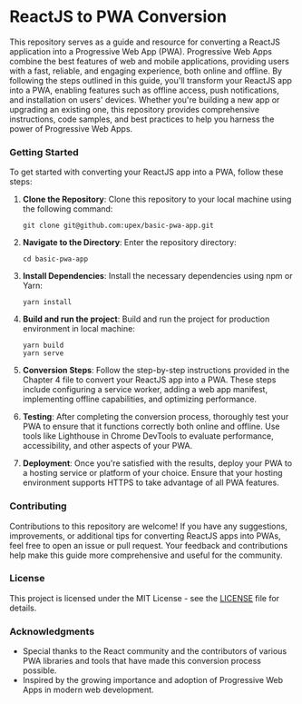# ReactJS to PWA Conversion

This repository serves as a guide and resource for converting a ReactJS application into a Progressive Web App (PWA). Progressive Web Apps combine the best features of web and mobile applications, providing users with a fast, reliable, and engaging experience, both online and offline. By following the steps outlined in this guide, you'll transform your ReactJS app into a PWA, enabling features such as offline access, push notifications, and installation on users' devices. Whether you're building a new app or upgrading an existing one, this repository provides comprehensive instructions, code samples, and best practices to help you harness the power of Progressive Web Apps.

### Getting Started

To get started with converting your ReactJS app into a PWA, follow these steps:

1. **Clone the Repository**: Clone this repository to your local machine using the following command:

   ```
   git clone git@github.com:upex/basic-pwa-app.git
   ```

2. **Navigate to the Directory**: Enter the repository directory:

   ```
   cd basic-pwa-app
   ```

3. **Install Dependencies**: Install the necessary dependencies using npm or Yarn:

   ```
   yarn install

   ```

4. **Build and run the project**: Build and run the project for production environment in local machine:

   ```
   yarn build
   yarn serve
   ```

5. **Conversion Steps**: Follow the step-by-step instructions provided in the Chapter 4 file to convert your ReactJS app into a PWA. These steps include configuring a service worker, adding a web app manifest, implementing offline capabilities, and optimizing performance.

6. **Testing**: After completing the conversion process, thoroughly test your PWA to ensure that it functions correctly both online and offline. Use tools like Lighthouse in Chrome DevTools to evaluate performance, accessibility, and other aspects of your PWA.

7. **Deployment**: Once you're satisfied with the results, deploy your PWA to a hosting service or platform of your choice. Ensure that your hosting environment supports HTTPS to take advantage of all PWA features.

### Contributing

Contributions to this repository are welcome! If you have any suggestions, improvements, or additional tips for converting ReactJS apps into PWAs, feel free to open an issue or pull request. Your feedback and contributions help make this guide more comprehensive and useful for the community.

### License

This project is licensed under the MIT License - see the [LICENSE](LICENSE) file for details.

### Acknowledgments

- Special thanks to the React community and the contributors of various PWA libraries and tools that have made this conversion process possible.
- Inspired by the growing importance and adoption of Progressive Web Apps in modern web development.
